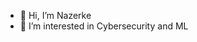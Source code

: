 - 👋 Hi, I’m Nazerke
- 👀 I’m interested in Cybersecurity and ML
<!---
- 🌱 I’m currently learning ...
- 💞️ I’m looking to collaborate on ...
- 📫 How to reach me ...
--->
<!---
Nazerke9/Nazerke9 is a ✨ special ✨ repository because its `README.md` (this file) appears on your GitHub profile.
You can click the Preview link to take a look at your changes.
--->
